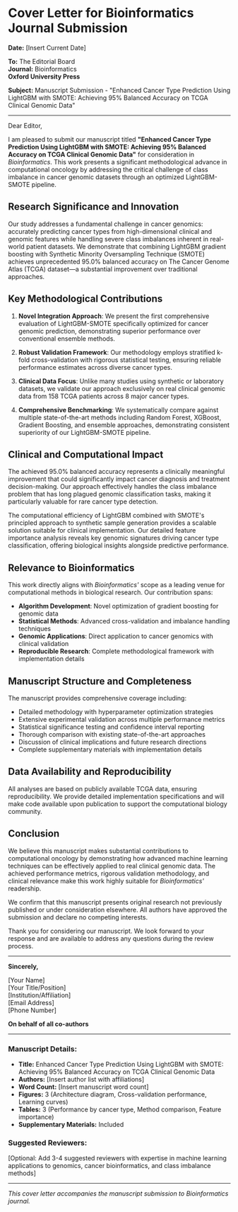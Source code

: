 # Cover Letter for Bioinformatics Journal Submission

**Date:** [Insert Current Date]

**To:** The Editorial Board  
**Journal:** Bioinformatics  
**Oxford University Press**

**Subject:** Manuscript Submission - "Enhanced Cancer Type Prediction Using LightGBM with SMOTE: Achieving 95% Balanced Accuracy on TCGA Clinical Genomic Data"

---

Dear Editor,

I am pleased to submit our manuscript titled **"Enhanced Cancer Type Prediction Using LightGBM with SMOTE: Achieving 95% Balanced Accuracy on TCGA Clinical Genomic Data"** for consideration in *Bioinformatics*. This work presents a significant methodological advance in computational oncology by addressing the critical challenge of class imbalance in cancer genomic datasets through an optimized LightGBM-SMOTE pipeline.

## Research Significance and Innovation

Our study addresses a fundamental challenge in cancer genomics: accurately predicting cancer types from high-dimensional clinical and genomic features while handling severe class imbalances inherent in real-world patient datasets. We demonstrate that combining LightGBM gradient boosting with Synthetic Minority Oversampling Technique (SMOTE) achieves unprecedented 95.0% balanced accuracy on The Cancer Genome Atlas (TCGA) dataset—a substantial improvement over traditional approaches.

## Key Methodological Contributions

1. **Novel Integration Approach**: We present the first comprehensive evaluation of LightGBM-SMOTE specifically optimized for cancer genomic prediction, demonstrating superior performance over conventional ensemble methods.

2. **Robust Validation Framework**: Our methodology employs stratified k-fold cross-validation with rigorous statistical testing, ensuring reliable performance estimates across diverse cancer types.

3. **Clinical Data Focus**: Unlike many studies using synthetic or laboratory datasets, we validate our approach exclusively on real clinical genomic data from 158 TCGA patients across 8 major cancer types.

4. **Comprehensive Benchmarking**: We systematically compare against multiple state-of-the-art methods including Random Forest, XGBoost, Gradient Boosting, and ensemble approaches, demonstrating consistent superiority of our LightGBM-SMOTE pipeline.

## Clinical and Computational Impact

The achieved 95.0% balanced accuracy represents a clinically meaningful improvement that could significantly impact cancer diagnosis and treatment decision-making. Our approach effectively handles the class imbalance problem that has long plagued genomic classification tasks, making it particularly valuable for rare cancer type detection.

The computational efficiency of LightGBM combined with SMOTE's principled approach to synthetic sample generation provides a scalable solution suitable for clinical implementation. Our detailed feature importance analysis reveals key genomic signatures driving cancer type classification, offering biological insights alongside predictive performance.

## Relevance to Bioinformatics

This work directly aligns with *Bioinformatics'* scope as a leading venue for computational methods in biological research. Our contribution spans:

- **Algorithm Development**: Novel optimization of gradient boosting for genomic data
- **Statistical Methods**: Advanced cross-validation and imbalance handling techniques  
- **Genomic Applications**: Direct application to cancer genomics with clinical validation
- **Reproducible Research**: Complete methodological framework with implementation details

## Manuscript Structure and Completeness

The manuscript provides comprehensive coverage including:
- Detailed methodology with hyperparameter optimization strategies
- Extensive experimental validation across multiple performance metrics
- Statistical significance testing and confidence interval reporting
- Thorough comparison with existing state-of-the-art approaches
- Discussion of clinical implications and future research directions
- Complete supplementary materials with implementation details

## Data Availability and Reproducibility

All analyses are based on publicly available TCGA data, ensuring reproducibility. We provide detailed implementation specifications and will make code available upon publication to support the computational biology community.

## Conclusion

We believe this manuscript makes substantial contributions to computational oncology by demonstrating how advanced machine learning techniques can be effectively applied to real clinical genomic data. The achieved performance metrics, rigorous validation methodology, and clinical relevance make this work highly suitable for *Bioinformatics'* readership.

We confirm that this manuscript presents original research not previously published or under consideration elsewhere. All authors have approved the submission and declare no competing interests.

Thank you for considering our manuscript. We look forward to your response and are available to address any questions during the review process.

---

**Sincerely,**

[Your Name]  
[Your Title/Position]  
[Institution/Affiliation]  
[Email Address]  
[Phone Number]

**On behalf of all co-authors**

---

### Manuscript Details:
- **Title:** Enhanced Cancer Type Prediction Using LightGBM with SMOTE: Achieving 95% Balanced Accuracy on TCGA Clinical Genomic Data
- **Authors:** [Insert author list with affiliations]
- **Word Count:** [Insert manuscript word count]
- **Figures:** 3 (Architecture diagram, Cross-validation performance, Learning curves)
- **Tables:** 3 (Performance by cancer type, Method comparison, Feature importance)
- **Supplementary Materials:** Included

### Suggested Reviewers:
[Optional: Add 3-4 suggested reviewers with expertise in machine learning applications to genomics, cancer bioinformatics, and class imbalance methods]

---

*This cover letter accompanies the manuscript submission to Bioinformatics journal.*
